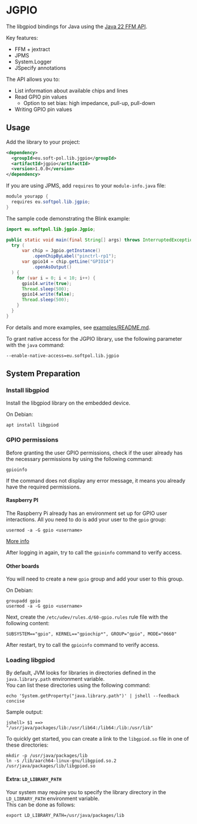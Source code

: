 # JGPIO

The libgpiod bindings for Java using
the [Java 22 FFM API](https://docs.oracle.com/en/java/javase/22/core/foreign-function-and-memory-api.html).

Key features:

* FFM + jextract
* JPMS
* System.Logger
* JSpecify annotations

The API allows you to:

- List information about available chips and lines
- Read GPIO pin values
    - Option to set bias: high impedance, pull-up, pull-down
- Writing GPIO pin values

## Usage

Add the library to your project:

```xml
<dependency>
  <groupId>eu.soft-pol.lib.jgpio</groupId>
  <artifactId>jgpio</artifactId>
  <version>1.0.0</version>
</dependency>
```

If you are using JPMS, add `requires` to your `module-info.java` file:

```java
module yourapp {
  requires eu.softpol.lib.jgpio;
}
```

The sample code demonstrating the Blink example:

```java
import eu.softpol.lib.jgpio.Jgpio;

public static void main(final String[] args) throws InterruptedException {
  try (
      var chip = Jgpio.getInstance()
          .openChipByLabel("pinctrl-rp1");
      var gpio14 = chip.getLine("GPIO14")
          .openAsOutput()
  ) {
    for (var i = 0; i < 10; i++) {
      gpio14.write(true);
      Thread.sleep(500);
      gpio14.write(false);
      Thread.sleep(500);
    }
  }
}
```

For details and more examples, see [examples/README.md](examples/README.md).

To grant native access for the JGPIO library, use the following parameter with the `java` command:

```
--enable-native-access=eu.softpol.lib.jgpio
```

## System Preparation

### Install libgpiod

Install the libgpiod library on the embedded device.

On Debian:

```shell
apt install libgpiod
```

### GPIO permissions

Before granting the user GPIO permissions, check if the user already has the necessary permissions
by using the following command:

```shell
gpioinfo
```

If the command does not display any error message, it means you already have the required
permissions.

#### Raspberry PI

The Raspberry Pi already has an environment set up for GPIO user interactions.
All you need to do is add your user to the `gpio` group:

```shell
usermod -a -G gpio <username>
```

[More info](https://www.raspberrypi.com/documentation/computers/raspberry-pi.html#permissions)

After logging in again, try to call the `gpioinfo` command to verify access.

#### Other boards

You will need to create a new `gpio` group and add your user to this group.

On Debian:

```shell
groupadd gpio
usermod -a -G gpio <username>
```

Next, create the `/etc/udev/rules.d/60-gpio.rules` rule file with the following content:

```
SUBSYSTEM=="gpio", KERNEL=="gpiochip*", GROUP="gpio", MODE="0660"
```

After restart, try to call the `gpioinfo` command to verify access.

### Loading libgpiod

By default, JVM looks for libraries in directories defined in the `java.library.path` environment
variable.  
You can list these directories using the following command:

```shell
echo 'System.getProperty("java.library.path")' | jshell --feedback concise
```

Sample output:

```
jshell> $1 ==> "/usr/java/packages/lib:/usr/lib64:/lib64:/lib:/usr/lib"
```

To quickly get started, you can create a link to the `libgpiod.so` file in one of these directories:

```shell
mkdir -p /usr/java/packages/lib
ln -s /lib/aarch64-linux-gnu/libgpiod.so.2 /usr/java/packages/lib/libgpiod.so
```

#### Extra: `LD_LIBRARY_PATH`

Your system may require you to specify the library directory in the `LD_LIBRARY_PATH` environment
variable.  
This can be done as follows:

```shell
export LD_LIBRARY_PATH=/usr/java/packages/lib
```
